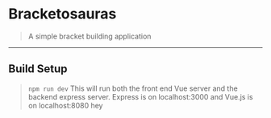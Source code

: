 # Bracketosauras

> A simple bracket building application

---
## Build Setup
> `npm run dev`
This will run both the front end Vue server and the backend express server. Express is on localhost:3000 and Vue.js is on localhost:8080
hey

